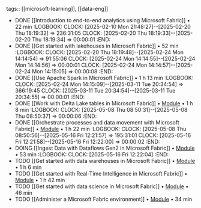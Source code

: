 tags:: [[microsoft-learning]], [[data-eng]]

- DONE [[Introduction to end-to-end analytics using Microsoft Fabric]] • 22 min
  :LOGBOOK:
  CLOCK: [2025-02-10 Mon 21:48:27]--[2025-02-20 Thu 18:19:32] =>  236:31:05
  CLOCK: [2025-02-20 Thu 18:19:33]--[2025-02-20 Thu 18:19:34] =>  00:00:01
  :END:
- DONE [[Get started with lakehouses in Microsoft Fabric]] • 52 min
  :LOGBOOK:
  CLOCK: [2025-02-20 Thu 18:19:48]--[2025-02-24 Mon 14:14:54] =>  91:55:06
  CLOCK: [2025-02-24 Mon 14:14:55]--[2025-02-24 Mon 14:14:56] =>  00:00:01
  CLOCK: [2025-02-24 Mon 14:14:57]--[2025-02-24 Mon 14:15:05] =>  00:00:08
  :END:
- DONE [[Use Apache Spark in Microsoft Fabric]] • 1 h 13 min
  :LOGBOOK:
  CLOCK: [2025-02-24 Mon 14:15:09]--[2025-03-11 Tue 20:34:54] =>  366:19:45
  CLOCK: [2025-03-11 Tue 20:34:54]--[2025-03-11 Tue 20:34:55] =>  00:00:01
  :END:
- DONE [[Work with Delta Lake tables in Microsoft Fabric]] • [Module](https://learn.microsoft.com/en-gb/training/modules/work-delta-lake-tables-fabric/) • 1 h 8 min
  :LOGBOOK:
  CLOCK: [2025-05-08 Thu 08:50:31]--[2025-05-08 Thu 08:50:37] =>  00:00:06
  :END:
- DONE [[Orchestrate processes and data movement with Microsoft Fabric]] • [Module](https://learn.microsoft.com/en-gb/training/modules/use-data-factory-pipelines-fabric/) • 1 h 22 min
  :LOGBOOK:
  CLOCK: [2025-05-08 Thu 08:50:56]--[2025-05-16 Fri 12:21:57] =>  195:31:01
  CLOCK: [2025-05-16 Fri 12:21:58]--[2025-05-16 Fri 12:22:00] =>  00:00:02
  :END:
- DOING [[Ingest Data with Dataflows Gen2 in Microsoft Fabric]] • [Module](https://learn.microsoft.com/en-gb/training/modules/use-dataflow-gen-2-fabric/) • 53 min
  :LOGBOOK:
  CLOCK: [2025-05-16 Fri 12:22:04]
  :END:
- TODO [[Get started with data warehouses in Microsoft Fabric]] • [Module](https://learn.microsoft.com/en-gb/training/modules/get-started-data-warehouse/) • 1 h 6 min
- TODO [[Get started with Real-Time Intelligence in Microsoft Fabric]] • [Module](https://learn.microsoft.com/en-gb/training/modules/get-started-kusto-fabric/) • 1 h 42 min
- TODO [[Get started with data science in Microsoft Fabric]] • [Module](https://learn.microsoft.com/en-gb/training/modules/get-started-data-science-fabric/) • 46 min
- TODO [[Administer a Microsoft Fabric environment]] • [Module](https://learn.microsoft.com/en-gb/training/modules/administer-fabric/) • 34 min